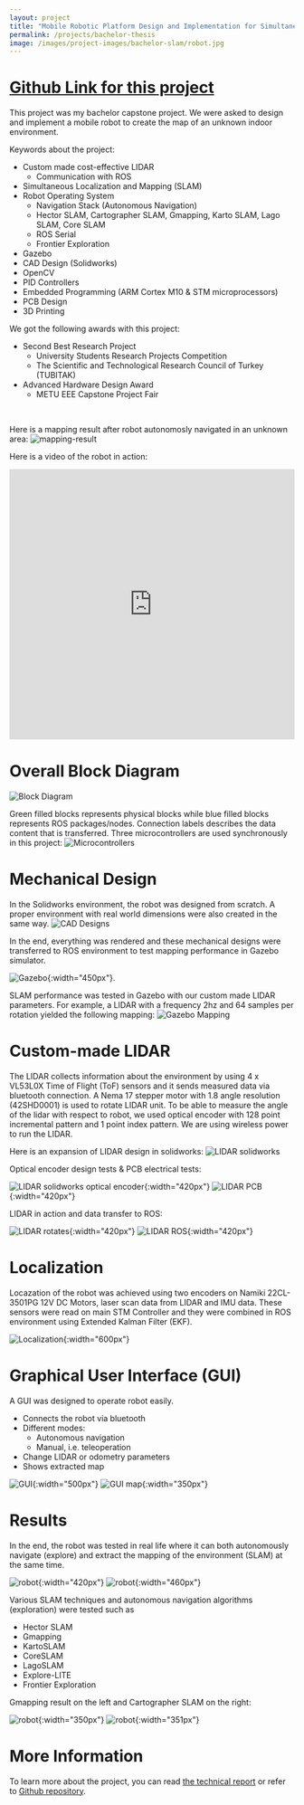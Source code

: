 ```yaml
---
layout: project
title: "Mobile Robotic Platform Design and Implementation for Simultaneous Localization and Mapping (SLAM)"
permalink: /projects/bachelor-thesis
image: /images/project-images/bachelor-slam/robot.jpg
---
```


# [Github Link for this project](https://github.com/samialperen/oko_slam)

This project was my bachelor capstone project. We were asked to design and implement a mobile robot
to create the map of an unknown indoor environment. 

Keywords about the project:
* Custom made cost-effective LIDAR 
    * Communication with ROS
* Simultaneous Localization and Mapping (SLAM)
* Robot Operating System
    * Navigation Stack (Autonomous Navigation)
    * Hector SLAM, Cartographer SLAM, Gmapping, Karto SLAM, Lago SLAM, Core SLAM
    * ROS Serial
    * Frontier Exploration
* Gazebo
* CAD Design (Solidworks)
* OpenCV
* PID Controllers
* Embedded Programming (ARM Cortex M10 & STM microprocessors)
* PCB Design
* 3D Printing

We got the following awards with this project:
* Second Best Research Project
    * University Students Research Projects Competition
    * The Scientific and Technological Research Council of Turkey (TUBITAK)
* Advanced Hardware Design Award
    * METU EEE Capstone Project Fair

<br />


Here is a mapping result after robot autonomosly navigated in an unknown area:
![mapping-result](/images/project-images/bachelor-slam/mapping-result.jpg)

Here is a video of the robot in action:
<iframe width="100%" height="478" src="https://www.youtube.com/embed/eFyuFZXPAJI" frameborder="0" allowfullscreen></iframe>
<br />

# Overall Block Diagram
![Block Diagram](/images/project-images/bachelor-slam/block-diagram.png)

Green filled blocks represents physical blocks while blue filled blocks represents ROS packages/nodes. Connection labels describes the data content that is transferred. Three microcontrollers are used synchronously in this project:
![Microcontrollers](/images/project-images/bachelor-slam/microcontrollers.png)

# Mechanical Design
In the Solidworks environment, the robot was designed from scratch. A proper environment with real world dimensions were also created in the same way.
![CAD Designs](/images/project-images/bachelor-slam/solidworks.jpg)

In the end, everything was rendered and these mechanical designs were transferred to ROS environment to test mapping performance in Gazebo simulator.

![Gazebo](/images/project-images/bachelor-slam/gazebo.png){:width="450px"}.

SLAM performance was tested in Gazebo with our custom made LIDAR parameters. For example, a LIDAR with a frequency 2hz and 64 samples per rotation yielded the following mapping:
![Gazebo Mapping](/images/project-images/bachelor-slam/test-gazebo.gif)

# Custom-made LIDAR
The LIDAR collects information about the environment by using 4 x VL53L0X Time of Flight (ToF) sensors and it sends measured data via bluetooth connection. A Nema 17 stepper motor with 1.8 angle resolution (42SHD0001) is used to rotate LIDAR unit. To be able to measure the angle of the lidar with respect to robot, we used optical encoder with 128 point incremental pattern and 1 point index pattern. We are using wireless power to run the LIDAR.

Here is an expansion of LIDAR design in solidworks:
![LIDAR solidworks](/images/project-images/bachelor-slam/lidar_2way.gif)

Optical encoder design tests & PCB electrical tests:

![LIDAR solidworks optical encoder](/images/project-images/bachelor-slam/lidar-solidworks.gif){:width="420px"}
![LIDAR PCB](/images/project-images/bachelor-slam/lidar-pcb.gif){:width="420px"}

LIDAR in action and data transfer to ROS:

![LIDAR rotates](/images/project-images/bachelor-slam/lidar-rotate.gif){:width="420px"}
![LIDAR ROS](/images/project-images/bachelor-slam/lidar-ros.gif){:width="420px"}


# Localization
Locazation of the robot was achieved using two encoders on Namiki 22CL-3501PG 12V DC Motors, laser scan data from LIDAR and IMU data. These sensors were read on main STM Controller and they were combined in ROS environment using Extended Kalman Filter (EKF).

![Localization](/images/project-images/bachelor-slam/odometry.png){:width="600px"}


# Graphical User Interface (GUI)
A GUI was designed to operate robot easily.
* Connects the robot via bluetooth
* Different modes:
    * Autonomous navigation
    * Manual, i.e. teleoperation
* Change LIDAR or odometry parameters
* Shows extracted map

![GUI](/images/project-images/bachelor-slam/gui.JPG){:width="500px"}
![GUI map](/images/project-images/bachelor-slam/gui-map.JPG){:width="350px"}

# Results 
In the end, the robot was tested in real life where it can both autonomously navigate (explore) and extract the mapping of the environment (SLAM) at the same time. 

![robot](/images/project-images/bachelor-slam/robot.jpg){:width="420px"}
![robot](/images/project-images/bachelor-slam/test-real.png){:width="460px"}

Various SLAM techniques and autonomous navigation algorithms (exploration) were tested such as 
* Hector SLAM
* Gmapping
* KartoSLAM
* CoreSLAM
* LagoSLAM
* Explore-LITE
* Frontier Exploration

Gmapping result on the left and Cartographer SLAM on the right:

![robot](/images/project-images/bachelor-slam/test-gmapping.png){:width="350px"}
![robot](/images/project-images/bachelor-slam/test-carto.png){:width="351px"}

# More Information
To learn more about the project, you can read [the technical report](/docs/bachelor-slam/final-report.pdf) or refer to [Github repository](https://github.com/samialperen/oko_slam).
